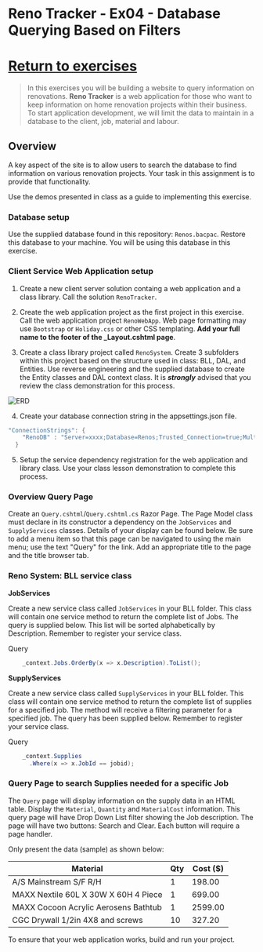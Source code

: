 # Reno Tracker - Ex04 - Database Querying Based on Filters

[Return to exercises](../../README.md)
=======
> In this exercises you will be building a website to query information on renovations. **Reno Tracker** is a web application for those who want to keep information on home renovation projects within their business. To start application development, we will limit the data to maintain in a database to the client, job, material and labour.
>

## Overview

A key aspect of the site is to allow users to search the database to find information on various renovation projects. Your task in this assignment is to provide that functionality.

Use the demos presented in class as a guide to implementing this exercise.

### Database setup

Use the supplied database found in this repository: `Renos.bacpac`. Restore this database to your machine. You will be using this database in this exercise.
### Client Service Web Application setup

1. Create a new client server solution containg a web application and a class library. Call the solution `RenoTracker`.

1. Create the web application project as the first project in this exercise. Call the web application project `RenoWebApp`.  Web page formatting may use `Bootstrap` or `Holiday.css` or other CSS templating. **Add your full name to the footer of the _Layout.cshtml page**.

1. Create a class library project called `RenoSystem`. Create 3 subfolders within this project based on the structure used in class: BLL, DAL, and Entities. Use reverse engineering and the supplied database to create the Entity classes and DAL context class. It is ***strongly*** advised that you review the class demonstration for this process.  

![ERD](./ERD_Renos.png)

4. Create your database connection string in the appsettings.json file.


```csharp
"ConnectionStrings": {
    "RenoDB" : "Server=xxxx;Database=Renos;Trusted_Connection=true;MultipleActiveResultSets=true"
  }
```

5. Setup the service dependency registration for the web application and library class. Use your class lesson demonstration to complete this process. 

### Overview Query Page

Create an `Query.cshtml`/`Query.cshtml.cs` Razor Page. The Page Model class must declare in its constructor a dependency on the `JobServices` and `SupplyServices` classes. Details of your display can be found below. Be sure to add a menu item so that this page can be navigated to using the main menu; use the text "Query" for the link. Add an appropriate title to the page and the title browser tab.

### Reno System: BLL service class 

**JobServices**

Create a new service class called `JobServices` in your BLL folder. This class will contain one service method to return the complete list of Jobs. The query is supplied below. This list will be sorted alphabetically by Description. Remember to register your service class.

Query

```csharp
    _context.Jobs.OrderBy(x => x.Description).ToList();
```

**SupplyServices**

Create a new service class called `SupplyServices` in your BLL folder. This class will contain one service method to return the complete list of supplies for a specified job. The method will receive a filtering parameter for a specified job. The query has been supplied below.  Remember to register your service class.

Query

```csharp
    _context.Supplies
      .Where(x => x.JobId == jobid);
```

### Query Page to search Supplies needed for a specific Job

The `Query` page will display information on the supply data in an HTML table. Display the `Material`, `Quantity` and `MaterialCost` information. This query page will have Drop Down List filter showing the Job description. The page will have two buttons: Search and Clear. Each button will require a page handler.


Only present the data (sample) as shown below:

| Material | Qty | Cost ($) |
|----------|-----|------|
| A/S Mainstream S/F R/H | 1 | 198.00 |
| MAXX Nextile 60L X 30W X 60H 4 Piece | 1 | 699.00   |
| MAXX Cocoon Acrylic Aerosens Bathtub | 1 | 2599.00   |
| CGC Drywall 1/2in 4X8 and screws | 10 | 327.20   |



To ensure that your web application works, build and run your project.

